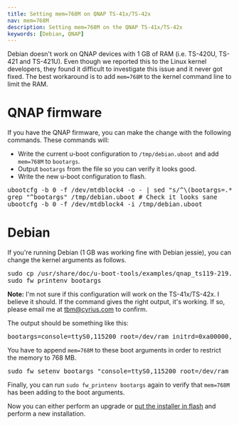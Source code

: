 ```yaml
---
title: Setting mem=768M on QNAP TS-41x/TS-42x
nav: mem=768M
description: Setting mem=768M on the QNAP TS-41x/TS-42x
keywords: [Debian, QNAP]
---
```


Debian doesn't work on QNAP devices with 1 GB of RAM (i.e. TS-420U,
TS-421 and TS-421U).  Even though we reported this to the Linux kernel
developers, they found it difficult to investigate this issue and it
never got fixed.  The best workaround is to add `mem=768M` to the kernel
command line to limit the RAM.

# QNAP firmware

If you have the QNAP firmware, you can make the change with the
following commands.  These commands will:

* Write the current u-boot configuration to `/tmp/debian.uboot` and add
`mem=768M` to `bootargs`.
* Output `bootargs` from the file so you can verify it looks good.
* Write the new u-boot configuration to flash.

<div class="code">
<pre>
ubootcfg -b 0 -f /dev/mtdblock4 -o - | sed "s/^\(bootargs=.*\)/\1 mem=768M/" &gt; /tmp/debian.uboot
grep "^bootargs" /tmp/debian.uboot # Check it looks sane
ubootcfg -b 0 -f /dev/mtdblock4 -i /tmp/debian.uboot
</pre>
</div>

# Debian

If you're running Debian (1 GB was working fine with Debian jessie), you
can change the kernel arguments as follows.

<div class="code">
<pre>
sudo cp /usr/share/doc/u-boot-tools/examples/qnap_ts119-219.config /etc/fw_env.config
sudo fw_printenv bootargs
</pre>
</div>

**Note:** I'm not sure if this configuration will work on the
TS-41x/TS-42x.  I believe it should.  If the command gives the right
output, it's working.  If so, please email me at tbm@cyrius.com to
confirm.

The output should be something like this:

<div class="code">
<pre>
bootargs=console=ttyS0,115200 root=/dev/ram initrd=0xa00000,0x900000 ramdisk=34816
</pre>
</div>

You have to append `mem=768M` to these boot arguments in order to restrict
the memory to 768 MB.

<div class="code">
<pre>
sudo fw_setenv bootargs "console=ttyS0,115200 root=/dev/ram initrd=0xa00000,0x900000 ramdisk=34816 mem=768M"
</pre>
</div>

Finally, you can run `sudo fw_printenv bootargs` again to verify that
`mem=768M` has been adding to the boot arguments.

Now you can either perform an upgrade or [put the installer in
flash](../deinstall/#reinstall) and perform a new installation.
